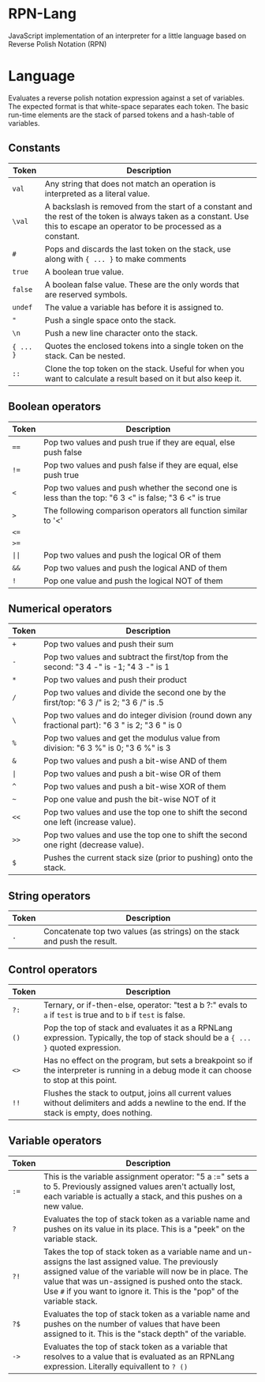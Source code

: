 # RPN-Lang
JavaScript implementation of an interpreter for a little language based on Reverse Polish Notation (RPN)

# Language
Evaluates a reverse polish notation expression against a set of variables. The expected format is that white-space separates each token. The basic run-time elements are the stack of parsed tokens and a hash-table of variables.

## Constants
Token | Description
---- | -----
`val` | Any string that does not match an operation is interpreted as a literal value.
`\val` | A backslash is removed from the start of a constant and the rest of the token is always taken as a constant. Use this to escape an operator to be processed as a constant.
`#` | Pops and discards the last token on the stack, use along with `{ ... }` to make comments
`true` | A boolean true value.
`false` | A boolean false value. These are the only words that are reserved symbols.
`undef` | The value a variable has before it is assigned to.
`"` | Push a single space onto the stack.
`\n` | Push a new line character onto the stack.
`{ ... }` | Quotes the enclosed tokens into a single token on the stack. Can be nested.
`::` | Clone the top token on the stack.  Useful for when you want to calculate a result based on it but also keep it.

## Boolean operators
Token | Description
---- | -----
`==` | Pop two values and push true if they are equal, else push false
`!=` | Pop two values and push false if they are equal, else push true
`<` | Pop two values and push whether the second one is less than the top: "6 3 <" is false; "3 6 <" is true
`>` | The following comparison operators all function similar to '<'
`<=` |
`>=` |
`\|\|` | Pop two values and push the logical OR of them
`&&` | Pop two values and push the logical AND of them
`!` | Pop one value and push the logical NOT of them

## Numerical operators
Token | Description
---- | -----
`+` | Pop two values and push their sum
`-` | Pop two values and subtract the first/top from the second: "3 4 -" is -1; "4 3 -" is 1
`*` | Pop two values and push their product
`/` | Pop two values and divide the second one by the first/top: "6 3 /" is 2; "3 6 /" is .5
`\` | Pop two values and do integer division (round down any fractional part): "6 3 \" is 2; "3 6 \" is 0
`%` | Pop two values and get the modulus value from division: "6 3 %" is 0; "3 6 %" is 3
`&` | Pop two values and push a bit-wise AND of them
`\|` | Pop two values and push a bit-wise OR of them
`^` | Pop two values and push a bit-wise XOR of them
`~` | Pop one value and push the bit-wise NOT of it
`<<` | Pop two values and use the top one to shift the second one left (increase value).
`>>` | Pop two values and use the top one to shift the second one right (decrease value).
`$` | Pushes the current stack size (prior to pushing) onto the stack.

## String operators
Token | Description
---- | -----
`.` | Concatenate top two values (as strings) on the stack and push the result.

## Control operators
Token | Description
---- | -----
`?:` | Ternary, or if-then-else, operator: "test a b ?:" evals to `a` if `test` is true and to `b` if `test` is false.
`()` | Pop the top of stack and evaluates it as a RPNLang expression. Typically, the top of stack should be a `{ ... }` quoted expression.
`<>` | Has no effect on the program, but sets a breakpoint so if the interpreter is running in a debug mode it can choose to stop at this point.
`!!` | Flushes the stack to output, joins all current values without delimiters and adds a newline to the end. If the stack is empty, does nothing.

## Variable operators
Token | Description
---- | -----
`:=` | This is the variable assignment operator: "5 a :=" sets a to 5. Previously assigned values aren't actually lost, each variable is actually a stack, and this pushes on a new value.
`?` | Evaluates the top of stack token as a variable name and pushes on its value in its place. This is a "peek" on the variable stack.
`?!` | Takes the top of stack token as a variable name and un-assigns the last assigned value. The previously assigned value of the variable will now be in place. The value that was un-assigned is pushed onto the stack. Use `#` if you want to ignore it. This is the "pop" of the variable stack.
`?$` | Evaluates the top of stack token as a variable name and pushes on the number of values that have been assigned to it. This is the "stack depth" of the variable.
`->` | Evaluates the top of stack token as a variable that resolves to a value that is evaluated as an RPNLang expression. Literally equivallent to `? ()`

